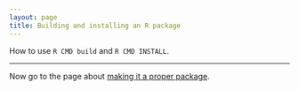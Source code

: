 ```yaml
---
layout: page
title: Building and installing an R package
---
```


How to use `R CMD build` and `R CMD INSTALL`.

---

Now go to the page about [making it a proper package](proper.html).
